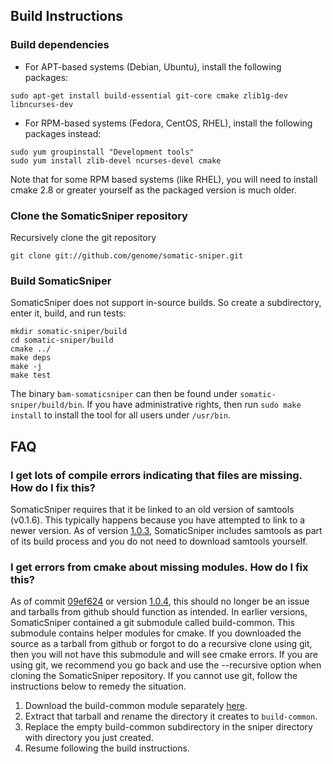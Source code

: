 ## Build Instructions

### Build dependencies

* For APT-based systems (Debian, Ubuntu), install the following packages:

```
sudo apt-get install build-essential git-core cmake zlib1g-dev libncurses-dev
```

* For RPM-based systems (Fedora, CentOS, RHEL), install the following packages instead:

```
sudo yum groupinstall "Development tools" 
sudo yum install zlib-devel ncurses-devel cmake
```

Note that for some RPM based systems (like RHEL), you will need to install cmake 2.8 or greater yourself as the packaged version is much older.

### Clone the SomaticSniper repository

Recursively clone the git repository

```
git clone git://github.com/genome/somatic-sniper.git
```

### Build SomaticSniper

SomaticSniper does not support in-source builds. So create a subdirectory, enter it, build, and run tests:

```
mkdir somatic-sniper/build
cd somatic-sniper/build
cmake ../
make deps
make -j
make test
```

The binary `bam-somaticsniper` can then be found under `somatic-sniper/build/bin`. If you have administrative rights, then run `sudo make install` to install the tool for all users under `/usr/bin`.

## FAQ

### I get lots of compile errors indicating that files are missing. How do I fix this?

SomaticSniper requires that it be linked to an old version of samtools (v0.1.6). This typically happens because you have attempted to link to a newer version. As of version [1.0.3](https://github.com/genome/somatic-sniper/releases/tag/v1.0.3), SomaticSniper includes samtools as part of its build process and you do not need to download samtools yourself.

### I get errors from cmake about missing modules. How do I fix this?

As of commit [09ef624](https://github.com/genome/somatic-sniper/commit/09ef624e5bb275e0fd62396a14a878711e746cb9) or version [1.0.4](https://github.com/genome/somatic-sniper/releases/tag/v1.0.4), this should no longer be an issue and tarballs from github should function as intended. In earlier versions, SomaticSniper contained a git submodule called build-common. This submodule contains helper modules for cmake. If you downloaded the source as a tarball from github or forgot to do a recursive clone using git, then you will not have this submodule and will see cmake errors. If you are using git, we recommend you go back and use the --recursive option when cloning the SomaticSniper repository. If you cannot use git, follow the instructions below to remedy the situation.

1. Download the build-common module separately [here](https://github.com/genome/build-common/tarball/master).
2. Extract that tarball and rename the directory it creates to `build-common`.
3. Replace the empty build-common subdirectory in the sniper directory with directory you just created.
4. Resume following the build instructions.
